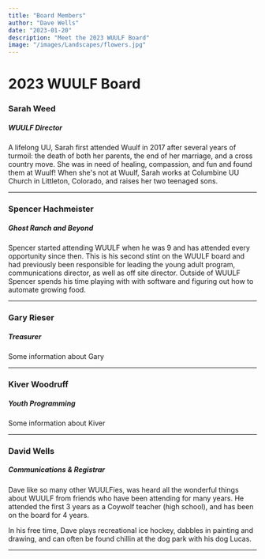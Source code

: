 ```yaml
---
title: "Board Members"
author: "Dave Wells"
date: "2023-01-20"
description: "Meet the 2023 WUULF Board"
image: "/images/Landscapes/flowers.jpg"
---
```


# 2023 WUULF Board

### Sarah Weed
##### WUULF Director

<Spotlight url="/images/Staff/sarah-weed.jpg" alt="Sarah Weed"></Spotlight>


A lifelong UU, Sarah first attended Wuulf in 2017 after several years of turmoil:  the death of both her parents, the end of her marriage, and a cross country move.  She was in need of healing, compassion, and fun and found them at Wuulf!  When she's not at Wuulf, Sarah works at Columbine UU Church in Littleton, Colorado, and raises her two teenaged sons.

---

### Spencer Hachmeister
##### Ghost Ranch and Beyond

<Spotlight url="/images/Staff/spencer-hachmeister.jpg" alt="Spencer Hachmeister"></Spotlight>

Spencer started attending WUULF when he was 9 and has attended every opportunity since then. This is his second stint on the WUULF board and had previously been responsible for leading the young adult program, communications director, as well as off site director. Outside of WUULF Spencer spends his time playing with with software and figuring out how to automate growing food.

---

### Gary Rieser
##### Treasurer

<Spotlight url="/images/Staff/gary.webp" alt="Gary Rieser"></Spotlight>

Some information about Gary

---

### Kiver Woodruff
##### Youth Programming

<Spotlight url="/images/Staff/kiver.jpg" alt="Kiver Woodruff"></Spotlight>

Some information about Kiver

---

### David Wells
##### Communications & Registrar

<Spotlight url="/images/Staff/dave.jpg" alt="David Wells"></Spotlight>

Dave like so many other WUULFies, was heard all the wonderful things about WUULF from friends who have been attending for many years. He attended the first 3 years as a Coywolf teacher (high school), and has been on the board for 4 years.

In his free time, Dave plays recreational ice hockey, dabbles in painting and drawing, and can often be found chillin at the dog park with his dog Lucas.

---